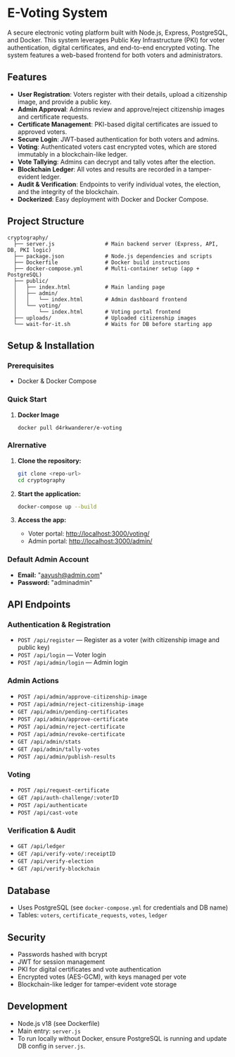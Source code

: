 # E-Voting System

A secure electronic voting platform built with Node.js, Express, PostgreSQL, and Docker. This system leverages Public Key Infrastructure (PKI) for voter authentication, digital certificates, and end-to-end encrypted voting. The system features a web-based frontend for both voters and administrators.

## Features

- **User Registration**: Voters register with their details, upload a citizenship image, and provide a public key.
- **Admin Approval**: Admins review and approve/reject citizenship images and certificate requests.
- **Certificate Management**: PKI-based digital certificates are issued to approved voters.
- **Secure Login**: JWT-based authentication for both voters and admins.
- **Voting**: Authenticated voters cast encrypted votes, which are stored immutably in a blockchain-like ledger.
- **Vote Tallying**: Admins can decrypt and tally votes after the election.
- **Blockchain Ledger**: All votes and results are recorded in a tamper-evident ledger.
- **Audit & Verification**: Endpoints to verify individual votes, the election, and the integrity of the blockchain.
- **Dockerized**: Easy deployment with Docker and Docker Compose.

## Project Structure

```
cryptography/
  ├── server.js                # Main backend server (Express, API, DB, PKI logic)
  ├── package.json             # Node.js dependencies and scripts
  ├── Dockerfile               # Docker build instructions
  ├── docker-compose.yml       # Multi-container setup (app + PostgreSQL)
  ├── public/
  │   ├── index.html           # Main landing page
  │   ├── admin/
  │   │   └── index.html       # Admin dashboard frontend
  │   └── voting/
  │       └── index.html       # Voting portal frontend
  ├── uploads/                 # Uploaded citizenship images
  └── wait-for-it.sh           # Waits for DB before starting app
```

## Setup & Installation

### Prerequisites

- Docker & Docker Compose

### Quick Start
1. **Docker Image**
   ```
   docker pull d4rkwanderer/e-voting
   ```
### Alrernative 
1. **Clone the repository:**
   ```sh
   git clone <repo-url>
   cd cryptography
   ```

2. **Start the application:**
   ```sh
   docker-compose up --build
   ```

3. **Access the app:**
   - Voter portal: [http://localhost:3000/voting/](http://localhost:3000/voting/)
   - Admin portal: [http://localhost:3000/admin/](http://localhost:3000/admin/)

### Default Admin Account

- **Email:** "aayush@admin.com"
- **Password:** "adminadmin"

## API Endpoints

### Authentication & Registration

- `POST /api/register` — Register as a voter (with citizenship image and public key)
- `POST /api/login` — Voter login
- `POST /api/admin/login` — Admin login

### Admin Actions

- `POST /api/admin/approve-citizenship-image`
- `POST /api/admin/reject-citizenship-image`
- `GET /api/admin/pending-certificates`
- `POST /api/admin/approve-certificate`
- `POST /api/admin/reject-certificate`
- `POST /api/admin/revoke-certificate`
- `GET /api/admin/stats`
- `GET /api/admin/tally-votes`
- `POST /api/admin/publish-results`

### Voting

- `POST /api/request-certificate`
- `GET /api/auth-challenge/:voterID`
- `POST /api/authenticate`
- `POST /api/cast-vote`

### Verification & Audit

- `GET /api/ledger`
- `GET /api/verify-vote/:receiptID`
- `GET /api/verify-election`
- `GET /api/verify-blockchain`

## Database

- Uses PostgreSQL (see `docker-compose.yml` for credentials and DB name)
- Tables: `voters`, `certificate_requests`, `votes`, `ledger`

## Security

- Passwords hashed with bcrypt
- JWT for session management
- PKI for digital certificates and vote authentication
- Encrypted votes (AES-GCM), with keys managed per vote
- Blockchain-like ledger for tamper-evident vote storage

## Development

- Node.js v18 (see Dockerfile)
- Main entry: `server.js`
- To run locally without Docker, ensure PostgreSQL is running and update DB config in `server.js`.

